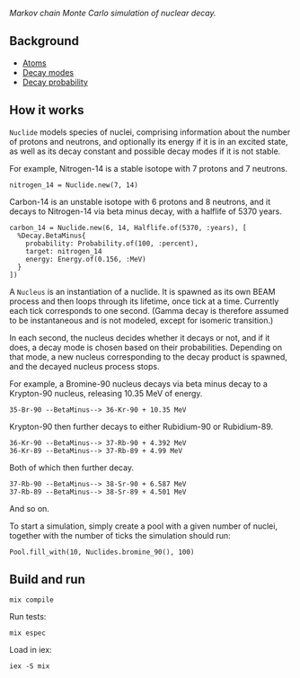 
_Markov chain Monte Carlo simulation of nuclear decay._

## Background

* [Atoms](https://write.as/christina-unger/atoms)
* [Decay modes](https://write.as/christina-unger/alpha-beta-and-gamma-decay)
* [Decay probability](https://write.as/christina-unger/radioactive-decay)

## How it works

`Nuclide` models species of nuclei, comprising information about the number of protons
and neutrons, and optionally its energy if it is in an excited state,
as well as its decay constant and possible decay modes if it is not stable.

For example, Nitrogen-14 is a stable isotope with 7 protons and 7 neutrons.
```
nitrogen_14 = Nuclide.new(7, 14)
```

Carbon-14 is an unstable isotope with 6 protons and 8 neutrons, and it decays
to Nitrogen-14 via beta minus decay, with a halflife of 5370 years.
```
carbon_14 = Nuclide.new(6, 14, Halflife.of(5370, :years), [
  %Decay.BetaMinus{
    probability: Probability.of(100, :percent),
    target: nitrogen_14
    energy: Energy.of(0.156, :MeV)
  }
])
```

A `Nucleus` is an instantiation of a nuclide. It is spawned as its own
BEAM process and then loops through its lifetime, once tick at a time.
Currently each tick corresponds to one second. (Gamma decay is therefore
assumed to be instantaneous and is not modeled, except for isomeric transition.)

In each second, the nucleus decides whether it decays or not, and if it does,
a decay mode is chosen based on their probabilities. Depending on that mode,
a new nucleus corresponding to the decay product is spawned, and the decayed
nucleus process stops.

For example, a Bromine-90 nucleus decays via beta minus decay to a Krypton-90
nucleus, releasing 10.35 MeV of energy.
```
35-Br-90 --BetaMinus--> 36-Kr-90 + 10.35 MeV
```
Krypton-90 then further decays to either Rubidium-90 or Rubidium-89.
```
36-Kr-90 --BetaMinus--> 37-Rb-90 + 4.392 MeV
36-Kr-89 --BetaMinus--> 37-Rb-89 + 4.99 MeV
```
Both of which then further decay.
```
37-Rb-90 --BetaMinus--> 38-Sr-90 + 6.587 MeV
37-Rb-89 --BetaMinus--> 38-Sr-89 + 4.501 MeV
```
And so on.

To start a simulation, simply create a pool with a given number of nuclei,
together with the number of ticks the simulation should run:
```
Pool.fill_with(10, Nuclides.bromine_90(), 100)
```

## Build and run

```
mix compile
```

Run tests:
```
mix espec
```

Load in iex:
```
iex -S mix
```
